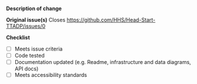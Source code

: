 **Description of change**


**Original issue(s)**
Closes https://github.com/HHS/Head-Start-TTADP/issues/0

**Checklist**
<!-- Add details to each completed item -->
- [ ] Meets issue criteria
- [ ] Code tested
- [ ] Documentation updated (e.g. Readme, infrastructure and data diagrams, API docs)
- [ ] Meets accessibility standards
